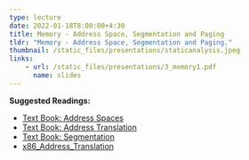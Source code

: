 ```yaml
---
type: lecture
date: 2022-01-18T8:00:00+4:30
title: Memory - Address Space, Segmentation and Paging
tldr: "Memory - Address Space, Segmentation and Paging."
thumbnail: /static_files/presentations/staticanalysis.jpeg
links:
    - url: /static_files/presentations/3_memory1.pdf
      name: slides
---
```

**Suggested Readings:**
- [Text Book: Address Spaces](https://pages.cs.wisc.edu/~remzi/OSTEP/vm-intro.pdf)
- [Text Book: Address Translation](https://pages.cs.wisc.edu/~remzi/OSTEP/vm-mechanism.pdf)
- [Text Book: Segmentation](https://pages.cs.wisc.edu/~remzi/OSTEP/vm-segmentation.pdf)
- [x86_Address_Translation](/static_files/read/x86_mem.pdf)